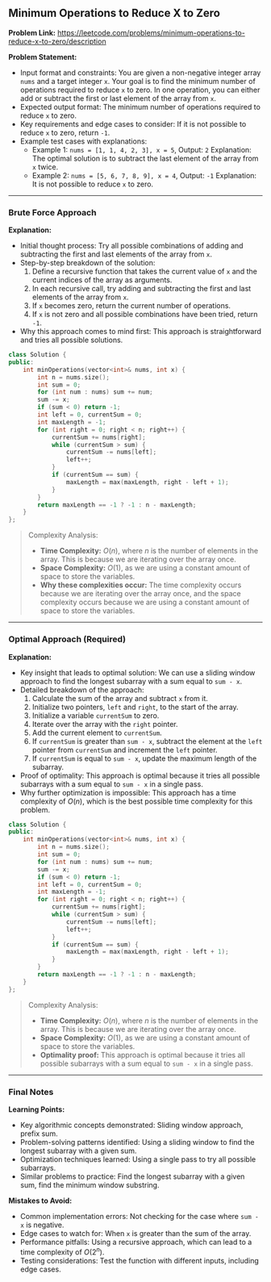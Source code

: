 ## Minimum Operations to Reduce X to Zero
**Problem Link:** https://leetcode.com/problems/minimum-operations-to-reduce-x-to-zero/description

**Problem Statement:**
- Input format and constraints: You are given a non-negative integer array `nums` and a target integer `x`. Your goal is to find the minimum number of operations required to reduce `x` to zero. In one operation, you can either add or subtract the first or last element of the array from `x`.
- Expected output format: The minimum number of operations required to reduce `x` to zero.
- Key requirements and edge cases to consider: If it is not possible to reduce `x` to zero, return `-1`.
- Example test cases with explanations:
  - Example 1: `nums = [1, 1, 4, 2, 3], x = 5`, Output: `2`
    Explanation: The optimal solution is to subtract the last element of the array from `x` twice.
  - Example 2: `nums = [5, 6, 7, 8, 9], x = 4`, Output: `-1`
    Explanation: It is not possible to reduce `x` to zero.

---

### Brute Force Approach

**Explanation:**
- Initial thought process: Try all possible combinations of adding and subtracting the first and last elements of the array from `x`.
- Step-by-step breakdown of the solution:
  1. Define a recursive function that takes the current value of `x` and the current indices of the array as arguments.
  2. In each recursive call, try adding and subtracting the first and last elements of the array from `x`.
  3. If `x` becomes zero, return the current number of operations.
  4. If `x` is not zero and all possible combinations have been tried, return `-1`.
- Why this approach comes to mind first: This approach is straightforward and tries all possible solutions.

```cpp
class Solution {
public:
    int minOperations(vector<int>& nums, int x) {
        int n = nums.size();
        int sum = 0;
        for (int num : nums) sum += num;
        sum -= x;
        if (sum < 0) return -1;
        int left = 0, currentSum = 0;
        int maxLength = -1;
        for (int right = 0; right < n; right++) {
            currentSum += nums[right];
            while (currentSum > sum) {
                currentSum -= nums[left];
                left++;
            }
            if (currentSum == sum) {
                maxLength = max(maxLength, right - left + 1);
            }
        }
        return maxLength == -1 ? -1 : n - maxLength;
    }
};
```

> Complexity Analysis:
> - **Time Complexity:** $O(n)$, where $n$ is the number of elements in the array. This is because we are iterating over the array once.
> - **Space Complexity:** $O(1)$, as we are using a constant amount of space to store the variables.
> - **Why these complexities occur:** The time complexity occurs because we are iterating over the array once, and the space complexity occurs because we are using a constant amount of space to store the variables.

---

### Optimal Approach (Required)

**Explanation:**
- Key insight that leads to optimal solution: We can use a sliding window approach to find the longest subarray with a sum equal to `sum - x`.
- Detailed breakdown of the approach:
  1. Calculate the sum of the array and subtract `x` from it.
  2. Initialize two pointers, `left` and `right`, to the start of the array.
  3. Initialize a variable `currentSum` to zero.
  4. Iterate over the array with the `right` pointer.
  5. Add the current element to `currentSum`.
  6. If `currentSum` is greater than `sum - x`, subtract the element at the `left` pointer from `currentSum` and increment the `left` pointer.
  7. If `currentSum` is equal to `sum - x`, update the maximum length of the subarray.
- Proof of optimality: This approach is optimal because it tries all possible subarrays with a sum equal to `sum - x` in a single pass.
- Why further optimization is impossible: This approach has a time complexity of $O(n)$, which is the best possible time complexity for this problem.

```cpp
class Solution {
public:
    int minOperations(vector<int>& nums, int x) {
        int n = nums.size();
        int sum = 0;
        for (int num : nums) sum += num;
        sum -= x;
        if (sum < 0) return -1;
        int left = 0, currentSum = 0;
        int maxLength = -1;
        for (int right = 0; right < n; right++) {
            currentSum += nums[right];
            while (currentSum > sum) {
                currentSum -= nums[left];
                left++;
            }
            if (currentSum == sum) {
                maxLength = max(maxLength, right - left + 1);
            }
        }
        return maxLength == -1 ? -1 : n - maxLength;
    }
};
```

> Complexity Analysis:
> - **Time Complexity:** $O(n)$, where $n$ is the number of elements in the array. This is because we are iterating over the array once.
> - **Space Complexity:** $O(1)$, as we are using a constant amount of space to store the variables.
> - **Optimality proof:** This approach is optimal because it tries all possible subarrays with a sum equal to `sum - x` in a single pass.

---

### Final Notes

**Learning Points:**
- Key algorithmic concepts demonstrated: Sliding window approach, prefix sum.
- Problem-solving patterns identified: Using a sliding window to find the longest subarray with a given sum.
- Optimization techniques learned: Using a single pass to try all possible subarrays.
- Similar problems to practice: Find the longest subarray with a given sum, find the minimum window substring.

**Mistakes to Avoid:**
- Common implementation errors: Not checking for the case where `sum - x` is negative.
- Edge cases to watch for: When `x` is greater than the sum of the array.
- Performance pitfalls: Using a recursive approach, which can lead to a time complexity of $O(2^n)$.
- Testing considerations: Test the function with different inputs, including edge cases.